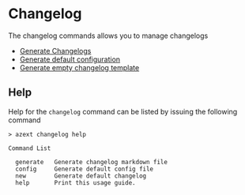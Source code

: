 # Changelog

The changelog commands allows you to manage changelogs

- [Generate Changelogs](./generate.md)
- [Generate default configuration](./config.md)
- [Generate empty changelog template](./new.md)

## Help

Help for the `changelog` command can be listed by issuing the following command

```text
> azext changelog help
```

```text
Command List

  generate   Generate changelog markdown file
  config     Generate default config file
  new        Generate default changelog
  help       Print this usage guide.
```
